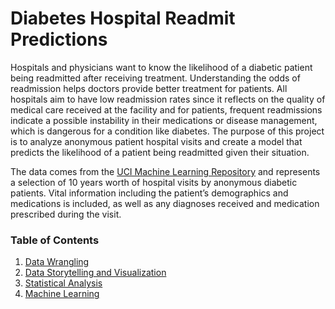 # Diabetes Hospital Readmit Predictions

Hospitals and physicians want to know the likelihood of a diabetic patient being readmitted after receiving treatment. Understanding the odds of readmission helps doctors provide better treatment for patients. All hospitals aim to have low readmission rates since it reflects on the quality of medical care received at the facility and for patients, frequent readmissions indicate a possible instability in their medications or disease management, which is dangerous for a condition like diabetes. The purpose of this project is to analyze anonymous patient hospital visits and create a model that predicts the likelihood of a patient being readmitted given their situation.

The data comes from the [UCI Machine Learning Repository](https://archive.ics.uci.edu/ml/datasets/Diabetes+130-US+hospitals+for+years+1999-2008) and represents a selection of 10 years worth of hospital visits by anonymous diabetic patients. Vital information including the patient’s demographics and medications is included, as well as any diagnoses received and medication prescribed during the visit.

### Table of Contents

1. [Data Wrangling](https://github.com/annafin/diabetes/blob/master/diabetes_data_wrangling.ipynb)
2. [Data Storytelling and Visualization](https://github.com/annafin/diabetes/blob/master/diabetes_storytelling.ipynb)
3. [Statistical Analysis](https://github.com/annafin/diabetes/blob/master/diabetes_statistical_analysis.ipynb)
4. [Machine Learning](https://github.com/annafin/diabetes/blob/master/diabetes_machine_learning.ipynb)

